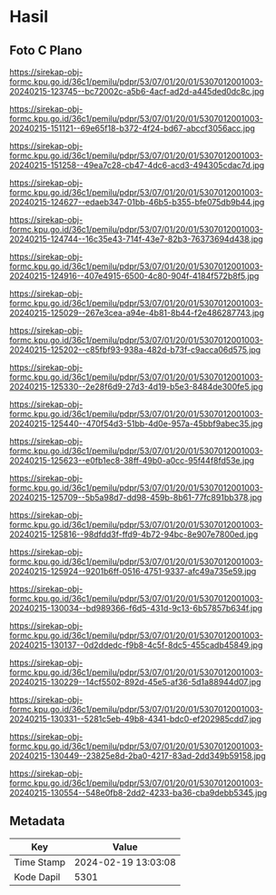 # Hasil

## Foto C Plano

https://sirekap-obj-formc.kpu.go.id/36c1/pemilu/pdpr/53/07/01/20/01/5307012001003-20240215-123745--bc72002c-a5b6-4acf-ad2d-a445ded0dc8c.jpg

https://sirekap-obj-formc.kpu.go.id/36c1/pemilu/pdpr/53/07/01/20/01/5307012001003-20240215-151121--69e65f18-b372-4f24-bd67-abccf3056acc.jpg

https://sirekap-obj-formc.kpu.go.id/36c1/pemilu/pdpr/53/07/01/20/01/5307012001003-20240215-151258--49ea7c28-cb47-4dc6-acd3-494305cdac7d.jpg

https://sirekap-obj-formc.kpu.go.id/36c1/pemilu/pdpr/53/07/01/20/01/5307012001003-20240215-124627--edaeb347-01bb-46b5-b355-bfe075db9b44.jpg

https://sirekap-obj-formc.kpu.go.id/36c1/pemilu/pdpr/53/07/01/20/01/5307012001003-20240215-124744--16c35e43-714f-43e7-82b3-76373694d438.jpg

https://sirekap-obj-formc.kpu.go.id/36c1/pemilu/pdpr/53/07/01/20/01/5307012001003-20240215-124916--407e4915-6500-4c80-904f-4184f572b8f5.jpg

https://sirekap-obj-formc.kpu.go.id/36c1/pemilu/pdpr/53/07/01/20/01/5307012001003-20240215-125029--267e3cea-a94e-4b81-8b44-f2e486287743.jpg

https://sirekap-obj-formc.kpu.go.id/36c1/pemilu/pdpr/53/07/01/20/01/5307012001003-20240215-125202--c85fbf93-938a-482d-b73f-c9acca06d575.jpg

https://sirekap-obj-formc.kpu.go.id/36c1/pemilu/pdpr/53/07/01/20/01/5307012001003-20240215-125330--2e28f6d9-27d3-4d19-b5e3-8484de300fe5.jpg

https://sirekap-obj-formc.kpu.go.id/36c1/pemilu/pdpr/53/07/01/20/01/5307012001003-20240215-125440--470f54d3-51bb-4d0e-957a-45bbf9abec35.jpg

https://sirekap-obj-formc.kpu.go.id/36c1/pemilu/pdpr/53/07/01/20/01/5307012001003-20240215-125623--e0fb1ec8-38ff-49b0-a0cc-95f44f8fd53e.jpg

https://sirekap-obj-formc.kpu.go.id/36c1/pemilu/pdpr/53/07/01/20/01/5307012001003-20240215-125709--5b5a98d7-dd98-459b-8b61-77fc891bb378.jpg

https://sirekap-obj-formc.kpu.go.id/36c1/pemilu/pdpr/53/07/01/20/01/5307012001003-20240215-125816--98dfdd3f-ffd9-4b72-94bc-8e907e7800ed.jpg

https://sirekap-obj-formc.kpu.go.id/36c1/pemilu/pdpr/53/07/01/20/01/5307012001003-20240215-125924--9201b6ff-0516-4751-9337-afc49a735e59.jpg

https://sirekap-obj-formc.kpu.go.id/36c1/pemilu/pdpr/53/07/01/20/01/5307012001003-20240215-130034--bd989366-f6d5-431d-9c13-6b57857b634f.jpg

https://sirekap-obj-formc.kpu.go.id/36c1/pemilu/pdpr/53/07/01/20/01/5307012001003-20240215-130137--0d2ddedc-f9b8-4c5f-8dc5-455cadb45849.jpg

https://sirekap-obj-formc.kpu.go.id/36c1/pemilu/pdpr/53/07/01/20/01/5307012001003-20240215-130229--14cf5502-892d-45e5-af36-5d1a88944d07.jpg

https://sirekap-obj-formc.kpu.go.id/36c1/pemilu/pdpr/53/07/01/20/01/5307012001003-20240215-130331--5281c5eb-49b8-4341-bdc0-ef202985cdd7.jpg

https://sirekap-obj-formc.kpu.go.id/36c1/pemilu/pdpr/53/07/01/20/01/5307012001003-20240215-130449--23825e8d-2ba0-4217-83ad-2dd349b59158.jpg

https://sirekap-obj-formc.kpu.go.id/36c1/pemilu/pdpr/53/07/01/20/01/5307012001003-20240215-130554--548e0fb8-2dd2-4233-ba36-cba9debb5345.jpg


## Metadata

| Key        | Value               |
| ---------- | ------------------- |
| Time Stamp | 2024-02-19 13:03:08 |
| Kode Dapil | 5301                |



